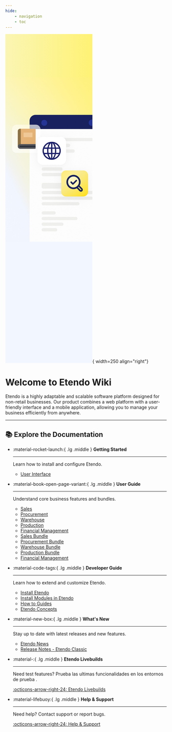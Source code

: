 ```yaml
---
hide:
    - navigation
    - toc
---
```


![cover-welcome-to-etendo.png](assets/home/index/banner.png){ width=250 align="right"}

# Welcome to Etendo Wiki

Etendo is a highly adaptable and scalable software platform designed for non-retail businesses. Our product combines a web platform with a user-friendly interface and a mobile application, allowing you to manage your business efficiently from anywhere.

---

## 📚 Explore the Documentation

<div class="grid cards" markdown>

-   :material-rocket-launch:{ .lg .middle } __Getting Started__

    ---

    Learn how to install and configure Etendo.

    - [User Interface]()
  

-   :material-book-open-page-variant:{ .lg .middle } __User Guide__

    ---

    Understand core business features and bundles.

    - [Sales]()
    - [Procurement]()
    - [Warehouse]()
    - [Production]()
    - [Financial Management]()
    - [Sales Bundle]()                   
    - [Procurement Bundle]()
    - [Warehouse Bundle]()
    - [Production Bundle]()
    - [Financial Management]()

-   :material-code-tags:{ .lg .middle } __Developer Guide__

    ---

    Learn how to extend and customize Etendo.
    
    - [Install Etendo]()
    - [Install Modules in Etendo]()
    - [How to Guides]()
    - [Etendo Concepts]()


-   :material-new-box:{ .lg .middle } __What's New__

    ---

    Stay up to date with latest releases and new features.

    - [Etendo News](whats-new/etendo-news.md)
    - [Release Notes - Etendo Classic]() 

-   :material-:{ .lg .middle } __Etendo Livebuilds__

    ---

    Need test features? Prueba las ultimas funcionalidades en los entornos de prueba .

    [:octicons-arrow-right-24: Etendo Livebuilds](help-and-support/overview.md)


-   :material-lifebuoy:{ .lg .middle } __Help & Support__

    ---

    Need help? Contact support or report bugs.

    [:octicons-arrow-right-24: Help & Support](help-and-support/overview.md)

</div>
